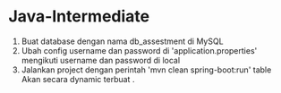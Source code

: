 # Java-Intermediate

1. Buat database dengan nama db_assestment di MySQL
2. Ubah config username dan password di 'application.properties' mengikuti username dan password di local 
3. Jalankan project dengan perintah 'mvn clean spring-boot:run' table Akan secara dynamic terbuat .
 
